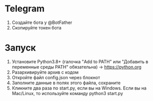 # Telegram
1. Создайте бота у @BotFather
2. Скопируйте токен бота

# Запуск
1. Установите Python3.8+ (галочка "Add to PATH" или "Добавить в переменные среды PATH" обязательна) -> https://python.org
2. Разархивируйте архив с кодом
3. Откройте файл config.json через блокнот
4. Заполните данные в полях этого файла, сохраните
5. Кликните два раза по start.py, если вы на Windows. Если вы на Mac/Linux, то используйте команду python3 start.py
